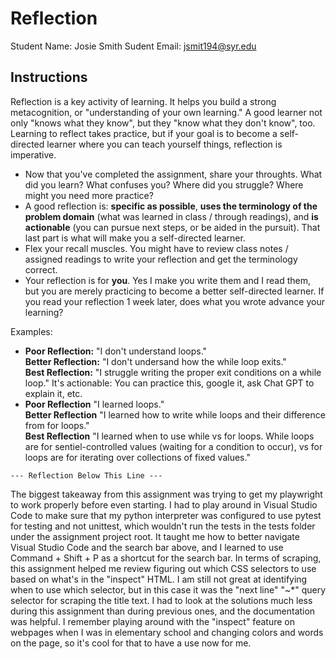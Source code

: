 # Reflection

Student Name:  Josie Smith
Sudent Email:  jsmit194@syr.edu

## Instructions

Reflection is a key activity of learning. It helps you build a strong metacognition, or "understanding of your own learning." A good learner not only "knows what they know", but they "know what they don't know", too. Learning to reflect takes practice, but if your goal is to become a self-directed learner where you can teach yourself things, reflection is imperative.

- Now that you've completed the assignment, share your throughts. What did you learn? What confuses you? Where did you struggle? Where might you need more practice?
- A good reflection is: **specific as possible**,  **uses the terminology of the problem domain** (what was learned in class / through readings), and **is actionable** (you can pursue next steps, or be aided in the pursuit). That last part is what will make you a self-directed learner.
- Flex your recall muscles. You might have to review class notes / assigned readings to write your reflection and get the terminology correct.
- Your reflection is for **you**. Yes I make you write them and I read them, but you are merely practicing to become a better self-directed learner. If you read your reflection 1 week later, does what you wrote advance your learning?

Examples:

- **Poor Reflection:**  "I don't understand loops."   
**Better Reflection:** "I don't undersand how the while loop exits."   
**Best Reflection:** "I struggle writing the proper exit conditions on a while loop." It's actionable: You can practice this, google it, ask Chat GPT to explain it, etc. 
-  **Poor Reflection** "I learned loops."   
**Better Reflection** "I learned how to write while loops and their difference from for loops."   
**Best Reflection** "I learned when to use while vs for loops. While loops are for sentiel-controlled values (waiting for a condition to occur), vs for loops are for iterating over collections of fixed values."

`--- Reflection Below This Line ---`

The biggest takeaway from this assignment was trying to get my playwright to work properly before even starting. I had to play around in Visual Studio Code to make sure that my python interpreter was configured to use pytest for testing and not unittest, which wouldn't run the tests in the tests folder under the assignment project root. It taught me how to better navigate Visual Studio Code and the search bar above, and I learned to use Command + Shift + P as a shortcut for the search bar.
In terms of scraping, this assignment helped me review figuring out which CSS selectors to use based on what's in the "inspect" HTML. I am still not great at identifying when to use which selector, but in this case it was the "next line" "~*" query selector for scraping the title text.
I had to look at the solutions much less during this assignment than during previous ones, and the documentation was helpful. I remember playing around with the "inspect" feature on webpages when I was in elementary school and changing colors and words on the page, so it's cool for that to have a use now for me.